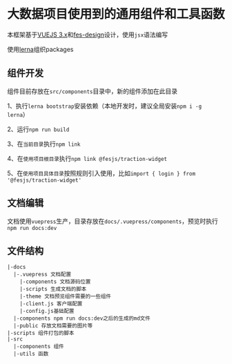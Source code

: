 # 大数据项目使用到的通用组件和工具函数

本框架基于[VUEJS 3.x](https://cn.vuejs.org/)和[fes-design](https://fes-design.mumblefe.cn/)设计，使用`jsx`语法编写

使用[lerna](https://www.lernajs.cn)组织packages

## 组件开发

组件目前存放在`src/components`目录中，新的组件添加在此目录

1、执行`lerna bootstrap`安装依赖（本地开发时，建议全局安装`npm i -g lerna`）

2、运行`npm run build`

3、在`当前目录`执行`npm link`

4、在`使用项目根目录`执行`npm link @fesjs/traction-widget`

5、在`使用项目具体目录`按照规则引入使用，比如`import { login } from '@fesjs/traction-widget'`

## 文档编辑

文档使用`vuepress`生产，目录存放在`docs/.vuepress/components`，预览时执行`npm run docs:dev`

## 文件结构

```
|-docs
  |-.vuepress 文档配置
    |-components 文档源码位置
    |-scripts 生成文档的脚本
    |-theme 文档预览组件需要的一些组件
    |-client.js 客户端配置
    |-config.js基础配置
  |-components npm run docs:dev之后的生成的md文件
  |-public 存放文档需要的图片等
|-scripts 组件打包的脚本
|-src
  |-components 组件
  |-utils 函数
```
